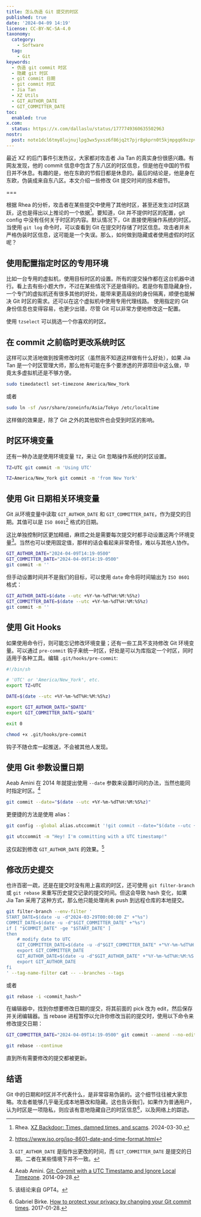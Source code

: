 ```yaml
---
title: 怎么伪造 Git 提交的时区
published: true
date: '2024-04-09 14:19'
license: CC-BY-NC-SA-4.0
taxonomy:
  category:
    - Software
  tag:
    - Git
keywords:
  - 伪造 git commit 时区
  - 隐藏 git 时区
  - git commit 日期
  - git commit 时区
  - Jia Tan
  - XZ Utils
  - GIT_AUTHOR_DATE
  - GIT_COMMITTER_DATE
toc:
  enabled: true
x.com:
  status: https://x.com/dallaslu/status/1777749360635502963
nostr:
  post: note1dcl6tmy8lujnujlpg3wx5yxsz6f86jq2t7pjr8gkprn0t5kjmpgq69xzpv
---
```


最近 XZ 的后门事件引发热议，大家都对攻击者 Jia Tan 的真实身份很感兴趣。有网友发现，他的 commit 信息中包含了东八区的时区信息，但是他在中国的节假日并不休息。有趣的是，他在东欧的节假日都是休息的。最后的结论是，他是身在东欧，伪装成来自东八区。本文介绍一些修改 Git 提交时间的技术细节。

===

根据 Rhea 的分析，攻击者在某些提交中使用了其他时区，甚至还发生过时区跳跃，这也是得出以上推论的一个依据[^rhea]。要知道，Git 并不提供时区的配置，git config 中没有任何关于时区的内容。默认情况下，Git 直接使用操作系统的时区。当使用 `git log` 命令时，可以查看到 Git 在提交时存储了时区信息。攻击者并未严格伪装时区信息，这可能是一个失误。那么，如何做到隐藏或者使用虚假的时区呢？

## 使用配置指定时区的专用环境

比如一台专用的虚拟机，使用目标时区的设置。所有的提交操作都在这台机器中进行。看上去有些小题大作，不过在某些情况下还是值得的。若是你有意隐藏身份，一个专门的虚拟机还有很多其他的好处，能带来更高级别的身份隔离，顺便也能解决 Git 时区的需求。还可以在这个虚拟机中使用专用代理线路。 使用指定的 Git 身份信息也变得容易，也更少出错，尽管 Git 可以非常方便地修改这一配置。

使用 `tzselect` 可以挑选一个你喜欢的时区。

## 在 commit 之前临时更改系统时区

这样可以灵活地做到按需修改时区（虽然我不知道这样做有什么好处），如果 Jia Tan 是一个时区管理大师，那么他有可能在多个要渗透的开源项目中这么做，毕竟太多虚拟机还是不够方便。

```bash
sudo timedatectl set-timezone America/New_York
```

或者

```bash
sudo ln -sf /usr/share/zoneinfo/Asia/Tokyo /etc/localtime
```

这样做的效果是，除了 Git 之外的其他软件也会受到时区的影响。

## 时区环境变量

还有一种办法是使用环境变量 `TZ`，来让 Git 忽略操作系统的时区设置。

```bash
TZ=UTC git commit -m 'Using UTC'

TZ=America/New_York git commit -m 'from New York'
```

## 使用 Git 日期相关环境变量

Git 从环境变量中读取 `GIT_AUTHOR_DATE` 和 `GIT_COMMITTER_DATE`，作为提交的日期。其值可以是 `ISO 8601`[^iso-8601] 格式的日期。

这比单独控制时区更加精细，麻烦之处是需要每次提交时都手动设置这两个环境变量[^note:git-author-commiter-date]。当然也可以使用固定值，那样的话会看起来非常奇怪，难以与其他人协作。


```bash
GIT_AUTHOR_DATE="2024-04-09T14:19-0500"
GIT_COMMITTER_DATE="2024-04-09T14:19-0500"
git commit -m ''
```

但手动设置时间并不是我们的目标，可以使用 `date` 命令将时间输出为 `ISO 8601` 格式：

```bash
GIT_AUTHOR_DATE=$(date --utc +%Y-%m-%dT%H:%M:%S%z)
GIT_COMMITTER_DATE=$(date --utc +%Y-%m-%dT%H:%M:%S%z)
git commit -m ''
```

## 使用 Git Hooks

如果使用命令行，则可能忘记修改环境变量；还有一些工具不支持修改 Git 环境变量。可以通过 `pre-commit` 钩子来统一时区，好处是可以为库指定一个时区，同时适用于各种工具。编辑 `.git/hooks/pre-commit`:

```bash
#!/bin/sh

# 'UTC' or 'America/New_York', etc.
export TZ=UTC

DATE=$(date --utc +%Y-%m-%dT%H:%M:%S%z)

export GIT_AUTHOR_DATE="$DATE"
export GIT_COMMITTER_DATE="$DATE"

exit 0
```

```bash
chmod +x .git/hooks/pre-commit
```

钩子不随仓库一起推送，不会被其他人发现。

## 使用 Git 参数设置日期

Aeab Amini 在 2014 年就提出使用 `--date` 参数来设置时间的办法，当然也能同时指定时区。[^seabamini]

```bash
git commit --date="$(date --utc +%Y-%m-%dT%H:%M:%S%z)"
```

更便捷的方法是使用 alias：

```bash
git config --global alias.utccommit '!git commit --date="$(date --utc +%Y-%m-%dT%H:%M:%S%z)"'
```

```bash
git utccommit -m "Hey! I'm committing with a UTC timestamp!"
```

这仅起到修改 `GIT_AUTHOR_DATE` 的效果。[^note:date-param]

## 修改历史提交

也许百密一疏，还是在提交时没有用上喜欢的时区，还可使用 `git filter-branch` 或 `git rebase` 来重写历史提交记录的提交时间。但这会导致 hash 变化，如果 Jia Tan 采用了这种方式，那么他只能处理尚未 push 到远程仓库的本地提交。

```bash
git filter-branch --env-filter '
START_DATE=$(date -u -d"2024-03-29T00:00:00 Z" +"%s")
COMMIT_DATE=$(date -u -d"$GIT_COMMITTER_DATE" +"%s")
if [ "$COMMIT_DATE" -ge "$START_DATE" ]
then
    # modify date to UTC
    GIT_COMMITTER_DATE=$(date -u -d"$GIT_COMMITTER_DATE" +"%Y-%m-%dT%H:%M:%S Z")
    export GIT_COMMITTER_DATE
    GIT_AUTHOR_DATE=$(date -u -d"$GIT_AUTHOR_DATE" +"%Y-%m-%dT%H:%M:%S Z")
    export GIT_AUTHOR_DATE
fi
' --tag-name-filter cat -- --branches --tags
```

或者

```bash
git rebase -i <commit_hash>^
```

在编辑器中，找到你想要修改日期的提交，将其前面的 pick 改为 edit，然后保存并关闭编辑器。当 rebase 进程暂停以允许你修改当前的提交时，使用以下命令来修改提交日期：

```bash
GIT_COMMITTER_DATE="2024-04-09T14:19-0500" git commit --amend --no-edit --date "2024-04-09T14:19-0500"
```

```bash
git rebase --continue
```

直到所有需要修改的提交都被更新。

## 结语

Git 中的日期和时区并不代表什么，是非常容易伪装的。这个细节往往被大家忽略。攻击者能够几乎毫无成本地篡改和隐藏。这也告诉我们，如果作为普通用户，认为时区是一项隐私，则应该有意地隐藏自己的时区信息[^git-commit-privacy]，以及网络上的踪迹。

[^note:git-author-commiter-date]: `GIT_AUTHOR_DATE` 是指作出更改的时间，而 `GIT_COMMITTER_DATE` 是提交的日期。二者在某些情境下并不一致。
[^note:date-param]: 该结论来自 GPT4。

[^rhea]: Rhea. [XZ Backdoor: Times, damned times, and scams](https://rheaeve.substack.com/p/xz-backdoor-times-damned-times-and). 2024-03-30.
[^iso-8601]: https://www.iso.org/iso-8601-date-and-time-format.html
[^seabamini]: Aeab Amini. [Git: Commit with a UTC Timestamp and Ignore Local Timezone](https://saebamini.com/Git-commit-with-UTC-timestamp-ignore-local-timezone/). 2014-09-28.
[^git-commit-privacy]: Gabriel Birke. [How to protect your privacy by changing your Git commit times](https://lebenplusplus.de/2017/01/28/how-to-protect-your-privacy-by-changing-your-git-commit-times/). 2017-01-28.